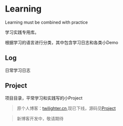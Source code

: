 # Learning
Learning must be combined with practice

学习实践专用库。

根据学习的语言进行分类，其中包含学习日志和各类小Demo

## Log
日常学习日志

## Project
项目目录，平常学习和实践写的小Project


>原个人博客：[twilighter.cn](http://www.twilighter.cn),现已下线，源码见[Project](/Project/twilighter)

>新博客开发中，敬请期待
